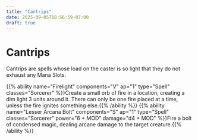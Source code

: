 ```yaml
---
title: "Cantrips"
date: 2025-09-05T18:56:59-07:00
draft: true
---
```


# Cantrips
Cantrips are spells whose load on the caster is so light that they do not exhaust any Mana Slots. 

{{% ability name="Firelight" components="V" ap="1" type="Spell" classes="Sorcerer" %}}Create a small orb of fire in a location, creating a dim light 3 units around it. There can only be one fire placed at a time, unless the fire ignites something else.{{% /ability %}}
{{% ability name="Lesser Arcana Bolt" components="S" ap="1" type="Spell" classes="Sorcerer" power="6 + MOD" damage="d4 + MOD" %}}Fire a bolt of condensed magic, dealing arcane damage to the target creature.{{% /ability %}}